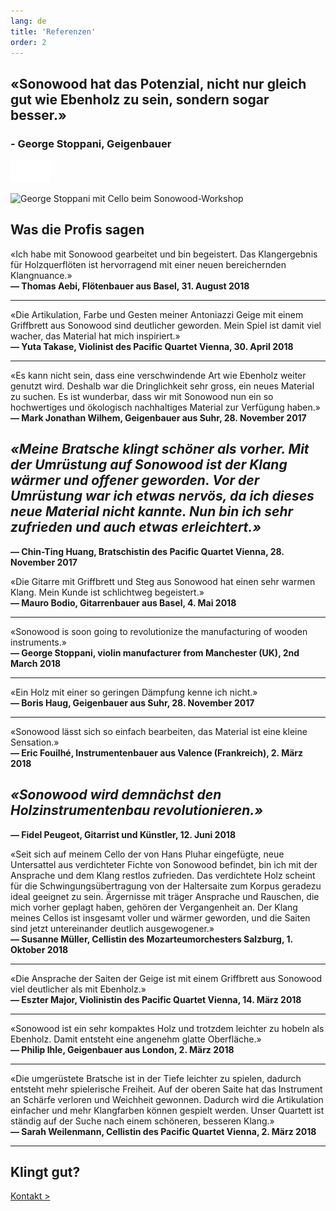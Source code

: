 ```yaml
---
lang: de
title: 'Referenzen'
order: 2
---
```


<div class="full-width-kenburns">
<div class="wrap-bg-image">

## «Sonowood hat das Potenzial, nicht nur gleich gut wie Ebenholz zu sein, sondern sogar besser.»

### \- George Stoppani, Geigenbauer

![arrow down](/assets/images/arrow-d-white.svg)

</div>
<img srcset="/assets/images/testimonial_cover2_2x.jpg"
     src="/assets/images/testimonial_cover2.jpg" alt="George Stoppani mit Cello beim Sonowood-Workshop">
</div>

<div class="full-width">
<div class="wrap -cols2">

## Was die Profis sagen

«Ich habe mit Sonowood gearbeitet und bin begeistert. Das Klangergebnis für Holzquerflöten ist hervorragend mit einer neuen bereichernden Klangnuance.»  
**— Thomas Aebi, Flötenbauer aus Basel, 31. August 2018**

-----

«Die Artikulation, Farbe und Gesten meiner Antoniazzi Geige mit einem Griffbrett aus Sonowood sind deutlicher geworden. Mein Spiel ist damit viel wacher, das Material hat mich inspiriert.»  
**— Yuta Takase, Violinist des Pacific Quartet Vienna, 30. April 2018**

-----

«Es kann nicht sein, dass eine verschwindende Art wie Ebenholz weiter genutzt wird. Deshalb war die Dringlichkeit sehr gross, ein neues Material zu suchen. Es ist wunderbar, dass wir mit Sonowood nun ein so hochwertiges und ökologisch nachhaltiges Material zur Verfügung haben.»  
**— Mark Jonathan Wilhem, Geigenbauer aus Suhr, 28. November 2017**

</div>
</div>

<div class="full-width-grey">
<div class="wrap -cols2">

## *«Meine Bratsche klingt schöner als vorher. Mit der Umrüstung auf Sonowood ist der Klang wärmer und offener geworden. Vor der Umrüstung war ich etwas nervös, da ich dieses neue Material nicht kannte. Nun bin ich sehr zufrieden und auch etwas erleichtert.»*

**— Chin-Ting Huang, Bratschistin des Pacific Quartet Vienna, 28. November 2017**

</div>
</div>

<div class="full-width">
<div class="wrap -cols2">

«Die Gitarre mit Griffbrett und Steg aus Sonowood hat einen sehr warmen Klang. Mein Kunde ist schlichtweg begeistert.»  
**— Mauro Bodio, Gitarrenbauer aus Basel, 4. Mai 2018**

-----

«Sonowood is soon going to revolutionize the manufacturing of wooden instruments.»  
**— George Stoppani, violin manufacturer from Manchester (UK), 2nd March 2018**

-----

«Ein Holz mit einer so geringen Dämpfung kenne ich nicht.»  
**— Boris Haug, Geigenbauer aus Suhr, 28. November 2017**

-----

«Sonowood lässt sich so einfach bearbeiten, das Material ist eine kleine Sensation.»  
**— Eric Fouilhé, Instrumentenbauer aus Valence (Frankreich), 2. März 2018**

</div>
</div>

<div class="full-width-red">
<div class="wrap -cols2">

## *«Sonowood wird demnächst den Holzinstrumentenbau revolutionieren.»*

**— Fidel Peugeot, Gitarrist und Künstler, 12. Juni 2018**

</div>
</div>

<div class="full-width">
<div class="wrap -cols2">

«Seit sich auf meinem Cello der von Hans Pluhar eingefügte, neue Untersattel aus verdichteter Fichte von Sonowood befindet, bin ich mit der Ansprache und dem Klang restlos zufrieden. Das verdichtete Holz scheint für die Schwingungsübertragung von der Haltersaite zum Korpus geradezu ideal geeignet zu sein. Ärgernisse mit träger Ansprache und Rauschen, die mich vorher geplagt haben, gehören der Vergangenheit an. Der Klang meines Cellos ist insgesamt voller und wärmer geworden, und die Saiten sind jetzt untereinander deutlich ausgewogener.»  
**— Susanne Müller, Cellistin des Mozarteumorchesters Salzburg, 1. Oktober 2018**

-----

«Die Ansprache der Saiten der Geige ist mit einem Griffbrett aus Sonowood viel deutlicher als mit Ebenholz.»  
**— Eszter Major, Violinistin des Pacific Quartet Vienna, 14. März 2018**

-----

«Sonowood ist ein sehr kompaktes Holz und trotzdem leichter zu hobeln als Ebenholz. Damit entsteht eine angenehm glatte Oberfläche.»  
**— Philip Ihle, Geigenbauer aus London, 2. März 2018**

-----

«Die umgerüstete Bratsche ist in der Tiefe leichter zu spielen, dadurch entsteht mehr spielerische Freiheit. Auf der oberen Saite hat das Instrument an Schärfe verloren und Weichheit gewonnen. Dadurch wird die Artikulation einfacher und mehr Klangfarben können gespielt werden. Unser Quartett ist ständig auf der Suche nach einem schöneren, besseren Klang.»  
**— Sarah Weilenmann, Cellistin des Pacific Quartet Vienna, 2. März
2018**

-----

## Klingt gut?

<a class="btn -red" href="/de/contact">Kontakt ></a>

</div>
</div>
